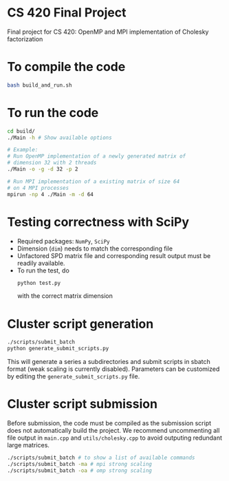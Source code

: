 # CS 420 Final Project
Final project for CS 420: OpenMP and MPI implementation of Cholesky factorization

# To compile the code 
```bash
bash build_and_run.sh
```
# To run the code 
```bash
cd build/
./Main -h # Show available options

# Example:
# Run OpenMP implementation of a newly generated matrix of
# dimension 32 with 2 threads
./Main -o -g -d 32 -p 2

# Run MPI implementation of a existing matrix of size 64
# on 4 MPI processes
mpirun -np 4 ./Main -m -d 64
```
# Testing correctness with SciPy
* Required packages: `NumPy`, `SciPy`
* Dimension (`dim`) needs to match the corresponding file
* Unfactored SPD matrix file and corresponding result output must be readily available.
* To run the test, do
  ```bash
  python test.py
  ``` 
  with the correct matrix dimension

# Cluster script generation
```bash
./scripts/submit_batch
python generate_submit_scripts.py
```
This will generate a series a subdirectories and submit scripts in sbatch format (weak scaling is currently disabled). Parameters can be customized by editing the `generate_submit_scripts.py` file.

# Cluster script submission
Before submission, the code must be compiled as the submission script does not automatically build the project. We recommend uncommenting all file output in `main.cpp` and `utils/cholesky.cpp` to avoid outputing redundant large matrices. 
```bash
./scripts/submit_batch # to show a list of available commands
./scripts/submit_batch -ma # mpi strong scaling
./scripts/submit_batch -oa # omp strong scaling
```
